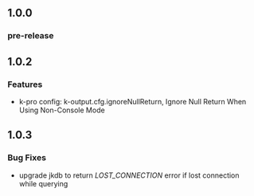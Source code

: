 ## 1.0.0

### pre-release

## 1.0.2

### Features

- k-pro config: k-output.cfg.ignoreNullReturn, Ignore Null Return When Using Non-Console Mode

## 1.0.3

### Bug Fixes

- upgrade jkdb to return _LOST_CONNECTION_ error if lost connection while querying
